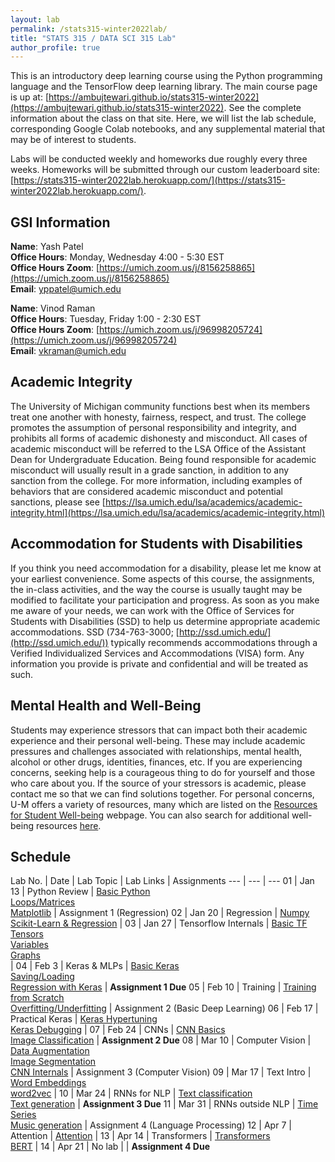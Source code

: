 ```yaml
---
layout: lab
permalink: /stats315-winter2022lab/
title: "STATS 315 / DATA SCI 315 Lab"
author_profile: true
---
```


This is an introductory deep learning course using the Python programming language and the TensorFlow deep learning library. The main course page is up at: [https://ambujtewari.github.io/stats315-winter2022](https://ambujtewari.github.io/stats315-winter2022). See the complete information about the class on that site. Here, we will list the lab schedule, corresponding Google Colab notebooks, and any supplemental material that may be of interest to students.

Labs will be conducted weekly and homeworks due roughly every three weeks. Homeworks will be submitted through our custom leaderboard site: [https://stats315-winter2022lab.herokuapp.com/](https://stats315-winter2022lab.herokuapp.com/). 

## GSI Information

**Name**: Yash Patel   
**Office Hours**: Monday, Wednesday 4:00 - 5:30 EST   
**Office Hours Zoom**: [https://umich.zoom.us/j/8156258865](https://umich.zoom.us/j/8156258865)   
**Email**: [yppatel@umich.edu](mailto:yppatel@umich.edu)   


**Name**: Vinod Raman  
**Office Hours**: Tuesday, Friday 1:00 - 2:30 EST   
**Office Hours Zoom**: [https://umich.zoom.us/j/96998205724](https://umich.zoom.us/j/96998205724)    
**Email**: [vkraman@umich.edu](mailto:vkraman@umich.edu)   

## Academic Integrity

The University of Michigan community functions best when its members treat one another with honesty, fairness, respect, and trust. The college promotes the assumption of personal responsibility and integrity, and prohibits all forms of academic dishonesty and misconduct. All cases of academic misconduct will be referred to the LSA Office of the Assistant Dean for Undergraduate Education. Being found responsible for academic misconduct will usually result in a grade sanction, in addition to any sanction from the college. For more information, including examples of behaviors that are considered academic misconduct and potential sanctions, please see [https://lsa.umich.edu/lsa/academics/academic-integrity.html](https://lsa.umich.edu/lsa/academics/academic-integrity.html)

## Accommodation for Students with Disabilities

If you think you need accommodation for a disability, please let me know at your earliest convenience. Some aspects of this course, the assignments, the in-class activities, and the way the course is usually taught may be modified to facilitate your participation and progress. As soon as you make me aware of your needs, we can work with the Office of Services for Students with Disabilities (SSD) to help us determine appropriate academic accommodations. SSD (734-763-3000; [http://ssd.umich.edu/](http://ssd.umich.edu/)) typically recommends accommodations through a Verified Individualized Services and Accommodations (VISA) form. Any information you provide is private and confidential and will be treated as such.

## Mental Health and Well-Being

Students may experience stressors that can impact both their academic experience and their personal well-being. These may include academic pressures and challenges associated with relationships, mental health, alcohol or other drugs, identities, finances, etc. If you are experiencing concerns, seeking help is a courageous thing to do for yourself and those who care about you. If the source of your stressors is academic, please contact me so that we can find solutions together. For personal concerns, U-M offers a variety of resources, many which are listed on the [Resources for Student Well-being](https://wellbeing.studentlife.umich.edu/resources-list) webpage. You can also search for additional well-being resources [here](https://wellbeing.studentlife.umich.edu/well-being-resources). 

## Schedule

Lab No. | Date | Lab Topic | Lab Links | Assignments
---         | ---  | ---
01     | Jan 13 | Python Review | [Basic Python](https://colab.research.google.com/drive/1Tb3UuCiW3WH2W1wNzeyc4mkqO9UjWezo?usp=sharing) <br/> [Loops/Matrices](https://colab.research.google.com/drive/1ps1yg-5Cnu7p1mEyxlDUt7czSWzRXO7q?usp=sharing) <br/> [Matplotlib](https://colab.research.google.com/drive/1GW_06zHkRgvZECWCco63Cnv6Z4SOLVqx?usp=sharing) | Assignment 1 (Regression)
02     | Jan 20 | Regression | [Numpy](https://colab.research.google.com/github/jakevdp/PythonDataScienceHandbook/blob/master/notebooks/02.00-Introduction-to-NumPy.ipynb) <br /> [Scikit-Learn & Regression](https://colab.research.google.com/github/jakevdp/PythonDataScienceHandbook/blob/master/notebooks/05.02-Introducing-Scikit-Learn.ipynb) | 
03     | Jan 27  | Tensorflow Internals | [Basic TF](https://colab.research.google.com/github/tensorflow/docs/blob/master/site/en/tutorials/quickstart/beginner.ipynb) <br/>  [Tensors](https://colab.research.google.com/github/tensorflow/docs/blob/master/site/en/guide/tensor.ipynb) <br/> [Variables](https://colab.research.google.com/github/tensorflow/docs/blob/master/site/en/guide/variable.ipynb) <br/> [Graphs](https://colab.research.google.com/github/tensorflow/docs/blob/master/site/en/guide/intro_to_graphs.ipynb) <br/> | 
04     | Feb 3 | Keras & MLPs | [Basic Keras](https://colab.research.google.com/github/tensorflow/docs/blob/snapshot-keras/site/en/guide/keras/sequential_model.ipynb) <br/> [Saving/Loading](https://colab.research.google.com/github/tensorflow/docs/blob/master/site/en/tutorials/keras/save_and_load.ipynb) <br/> [Regression with Keras](https://colab.research.google.com/github/tensorflow/docs/blob/master/site/en/tutorials/keras/regression.ipynb) | **Assignment 1 Due**
05     | Feb 10 | Training | [Training from Scratch](https://colab.research.google.com/github/tensorflow/docs/blob/snapshot-keras/site/en/guide/keras/writing_a_training_loop_from_scratch.ipynb) <br /> [Overfitting/Underfitting](https://colab.research.google.com/github/tensorflow/docs/blob/master/site/en/tutorials/keras/overfit_and_underfit.ipynb) | Assignment 2 (Basic Deep Learning)
06     | Feb 17 | Practical Keras | [Keras Hypertuning](https://colab.research.google.com/github/tensorflow/docs/blob/master/site/en/tutorials/keras/keras_tuner.ipynb) <br /> [Keras Debugging](https://colab.research.google.com/github/keras-team/keras-io/blob/master/examples/keras_recipes/ipynb/debugging_tips.ipynb) | 
07     | Feb 24 | CNNs | [CNN Basics](https://colab.research.google.com/github/tensorflow/docs/blob/master/site/en/tutorials/images/cnn.ipynb) <br /> [Image Classification](https://colab.research.google.com/github/tensorflow/docs/blob/master/site/en/tutorials/images/classification.ipynb) | **Assignment 2 Due**
08     | Mar 10 | Computer Vision | [Data Augmentation](https://colab.research.google.com/github/tensorflow/docs/blob/master/site/en/tutorials/images/data_augmentation.ipynb) <br /> [Image Segmentation](https://colab.research.google.com/github/tensorflow/docs/blob/master/site/en/tutorials/images/segmentation.ipynb) <br /> [CNN Internals](https://colab.research.google.com/github/keras-team/keras-io/blob/master/examples/vision/ipynb/visualizing_what_convnets_learn.ipynb#scrollTo=JI7fr1VX0GU7) | Assignment 3 (Computer Vision)
09     | Mar 17 | Text Intro | [Word Embeddings](https://colab.research.google.com/github/tensorflow/text/blob/master/docs/guide/word_embeddings.ipynb) <br /> [word2vec](https://colab.research.google.com/github/tensorflow/docs/blob/master/site/en/tutorials/text/word2vec.ipynb)  | 
10     | Mar 24 | RNNs for NLP | [Text classification](https://colab.research.google.com/github/tensorflow/text/blob/master/docs/tutorials/text_classification_rnn.ipynb) <br /> [Text generation](https://colab.research.google.com/github/tensorflow/text/blob/master/docs/tutorials/text_generation.ipynb) | **Assignment 3 Due** 
11     | Mar 31 | RNNs outside NLP | [Time Series](https://colab.research.google.com/github/tensorflow/docs/blob/master/site/en/tutorials/structured_data/time_series.ipynb) <br /> [Music generation](https://colab.research.google.com/github/tensorflow/docs/blob/master/site/en/tutorials/audio/music_generation.ipynb) | Assignment 4 (Language Processing)
12     | Apr 7 | Attention | [Attention](https://colab.research.google.com/github/tensorflow/text/blob/master/docs/tutorials/nmt_with_attention.ipynb) | 
13     | Apr 14 | Transformers | [Transformers](https://colab.research.google.com/github/tensorflow/text/blob/master/docs/tutorials/transformer.ipynb) <br /> [BERT](https://colab.research.google.com/github/tensorflow/text/blob/master/docs/tutorials/classify_text_with_bert.ipynb) |
14     | Apr 21 | No lab | | **Assignment 4 Due**
